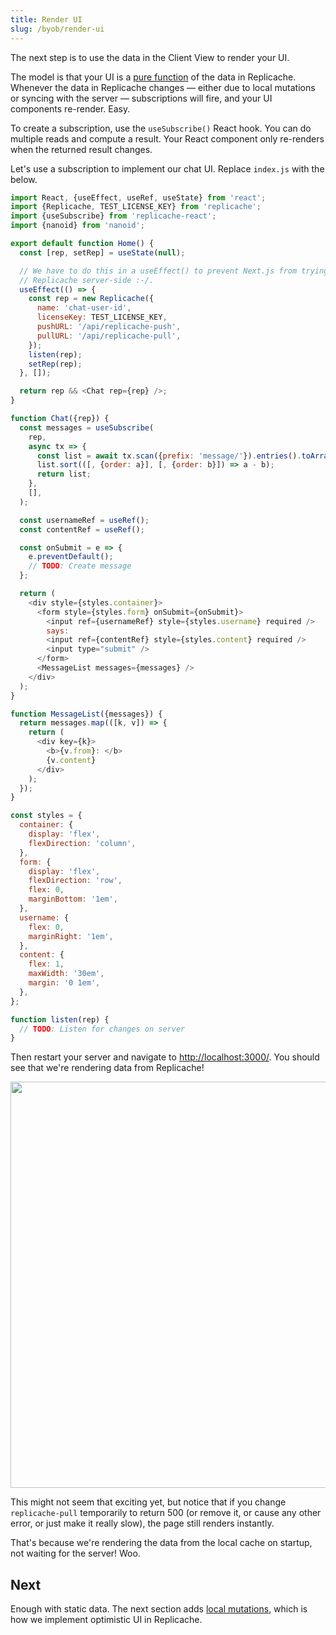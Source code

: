 ```yaml
---
title: Render UI
slug: /byob/render-ui
---
```


The next step is to use the data in the Client View to render your UI.

The model is that your UI is a [pure function](https://en.wikipedia.org/wiki/Pure_function) of the data in Replicache. Whenever the data in Replicache changes — either due to local mutations or syncing with the server — subscriptions will fire, and your UI components re-render. Easy.

To create a subscription, use the `useSubscribe()` React hook. You can do multiple reads and compute a result. Your React component only re-renders when the returned result changes.

Let's use a subscription to implement our chat UI. Replace `index.js` with the below.

```js
import React, {useEffect, useRef, useState} from 'react';
import {Replicache, TEST_LICENSE_KEY} from 'replicache';
import {useSubscribe} from 'replicache-react';
import {nanoid} from 'nanoid';

export default function Home() {
  const [rep, setRep] = useState(null);

  // We have to do this in a useEffect() to prevent Next.js from trying to run
  // Replicache server-side :-/.
  useEffect(() => {
    const rep = new Replicache({
      name: 'chat-user-id',
      licenseKey: TEST_LICENSE_KEY,
      pushURL: '/api/replicache-push',
      pullURL: '/api/replicache-pull',
    });
    listen(rep);
    setRep(rep);
  }, []);

  return rep && <Chat rep={rep} />;
}

function Chat({rep}) {
  const messages = useSubscribe(
    rep,
    async tx => {
      const list = await tx.scan({prefix: 'message/'}).entries().toArray();
      list.sort(([, {order: a}], [, {order: b}]) => a - b);
      return list;
    },
    [],
  );

  const usernameRef = useRef();
  const contentRef = useRef();

  const onSubmit = e => {
    e.preventDefault();
    // TODO: Create message
  };

  return (
    <div style={styles.container}>
      <form style={styles.form} onSubmit={onSubmit}>
        <input ref={usernameRef} style={styles.username} required />
        says:
        <input ref={contentRef} style={styles.content} required />
        <input type="submit" />
      </form>
      <MessageList messages={messages} />
    </div>
  );
}

function MessageList({messages}) {
  return messages.map(([k, v]) => {
    return (
      <div key={k}>
        <b>{v.from}: </b>
        {v.content}
      </div>
    );
  });
}

const styles = {
  container: {
    display: 'flex',
    flexDirection: 'column',
  },
  form: {
    display: 'flex',
    flexDirection: 'row',
    flex: 0,
    marginBottom: '1em',
  },
  username: {
    flex: 0,
    marginRight: '1em',
  },
  content: {
    flex: 1,
    maxWidth: '30em',
    margin: '0 1em',
  },
};

function listen(rep) {
  // TODO: Listen for changes on server
}
```

Then restart your server and navigate to [http://localhost:3000/](http://localhost:3000). You should see that we're rendering data from Replicache!

<p class="text--center">
  <img src="/img/setup/static-ui.webp" width="650"/>
</p>

This might not seem that exciting yet, but notice that if you change `replicache-pull` temporarily to return 500 (or remove it, or cause any other error, or just make it really slow), the page still renders instantly.

That's because we're rendering the data from the local cache on startup, not waiting for the server! Woo.

## Next

Enough with static data. The next section adds [local mutations](./local-mutations.md), which is how we implement optimistic UI in Replicache.
